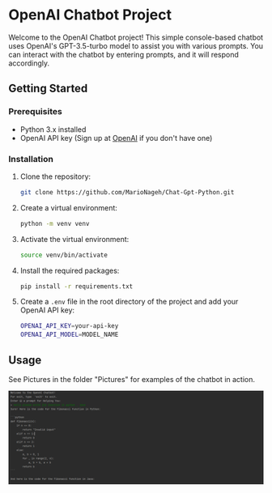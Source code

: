 # OpenAI Chatbot Project

Welcome to the OpenAI Chatbot project! This simple console-based chatbot uses OpenAI's GPT-3.5-turbo model to assist you with various prompts. You can interact with the chatbot by entering prompts, and it will respond accordingly.

## Getting Started

### Prerequisites

- Python 3.x installed
- OpenAI API key (Sign up at [OpenAI](https://platform.openai.com/signup/) if you don't have one)

### Installation

1. Clone the repository:

   ```bash
   git clone https://github.com/MarioNageh/Chat-Gpt-Python.git
    ```
   
2. Create a virtual environment:
    ```bash
   python -m venv venv
   ```
3. Activate the virtual environment:
    ```bash
   source venv/bin/activate
   ```
4. Install the required packages:
    ```bash
   pip install -r requirements.txt
   ```
5. Create a `.env` file in the root directory of the project and add your OpenAI API key:
    ```bash
    OPENAI_API_KEY=your-api-key
    OPENAI_API_MODEL=MODEL_NAME
    ```
   
## Usage
See Pictures in the folder "Pictures" for examples of the chatbot in action.

![Example 1](Pictures/img.png)
